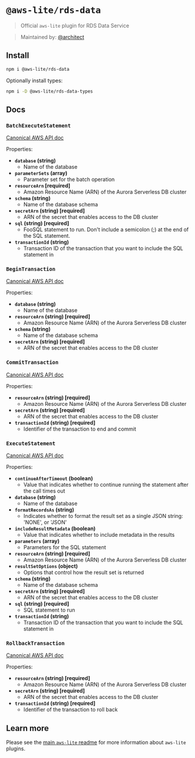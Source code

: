 # `@aws-lite/rds-data`

> Official `aws-lite` plugin for RDS Data Service

> Maintained by: [@architect](https://github.com/architect)


## Install

```sh
npm i @aws-lite/rds-data
```

Optionally install types:

```sh
npm i -D @aws-lite/rds-data-types
```

## Docs

<!-- ! Do not remove METHOD_DOCS_START / METHOD_DOCS_END ! -->
<!-- METHOD_DOCS_START -->
### `BatchExecuteStatement`

[Canonical AWS API doc](https://docs.aws.amazon.com/rdsdataservice/latest/APIReference/API_BatchExecuteStatement.html)

Properties:
- **`database` (string)**
  - Name of the database
- **`parameterSets` (array)**
  - Parameter set for the batch operation
- **`resourceArn` [required]**
  - Amazon Resource Name (ARN) of the Aurora Serverless DB cluster
- **`schema` (string)**
  - Name of the database schema
- **`secretArn` (string) [required]**
  - ARN of the secret that enables access to the DB cluster
- **`sql` (string) [required]**
  - FooSQL statement to run. Don't include a semicolon (;) at the end of the SQL statement.
- **`transactionId` (string)**
  - Transaction ID of the transaction that you want to include the SQL statement in


### `BeginTransaction`

[Canonical AWS API doc](https://docs.aws.amazon.com/rdsdataservice/latest/APIReference/API_BeginTransaction.html)

Properties:
- **`database` (string)**
  - Name of the database
- **`resourceArn` (string) [required]**
  - Amazon Resource Name (ARN) of the Aurora Serverless DB cluster
- **`schema` (string)**
  - Name of the database schema
- **`secretArn` (string) [required]**
  - ARN of the secret that enables access to the DB cluster


### `CommitTransaction`

[Canonical AWS API doc](https://docs.aws.amazon.com/rdsdataservice/latest/APIReference/API_CommitTransaction.html)

Properties:
- **`resourceArn` (string) [required]**
  - Amazon Resource Name (ARN) of the Aurora Serverless DB cluster
- **`secretArn` (string) [required]**
  - ARN of the secret that enables access to the DB cluster
- **`transactionId` (string) [required]**
  - Identifier of the transaction to end and commit


### `ExecuteStatement`

[Canonical AWS API doc](https://docs.aws.amazon.com/rdsdataservice/latest/APIReference/API_ExecuteStatement.html)

Properties:
- **`continueAfterTimeout` (boolean)**
  - Value that indicates whether to continue running the statement after the call times out
- **`database` (string)**
  - Name of the database
- **`formatRecordsAs` (string)**
  - Indicates whether to format the result set as a single JSON string: 'NONE', or 'JSON'
- **`includeResultMetadata` (boolean)**
  - Value that indicates whether to include metadata in the results
- **`parameters` (array)**
  - Parameters for the SQL statement
- **`resourceArn` (string) [required]**
  - Amazon Resource Name (ARN) of the Aurora Serverless DB cluster
- **`resultSetOptions` (object)**
  - Options that control how the result set is returned
- **`schema` (string)**
  - Name of the database schema
- **`secretArn` (string) [required]**
  - ARN of the secret that enables access to the DB cluster
- **`sql` (string) [required]**
  - SQL statement to run
- **`transactionId` (string)**
  - Transaction ID of the transaction that you want to include the SQL statement in


### `RollbackTransaction`

[Canonical AWS API doc](https://docs.aws.amazon.com/rdsdataservice/latest/APIReference/API_RollbackTransaction.html)

Properties:
- **`resourceArn` (string) [required]**
  - Amazon Resource Name (ARN) of the Aurora Serverless DB cluster
- **`secretArn` (string) [required]**
  - ARN of the secret that enables access to the DB cluster
- **`transactionId` (string) [required]**
  - Identifier of the transaction to roll back
<!-- METHOD_DOCS_END -->


## Learn more

Please see the [main `aws-lite` readme](https://github.com/architect/aws-lite) for more information about `aws-lite` plugins.
